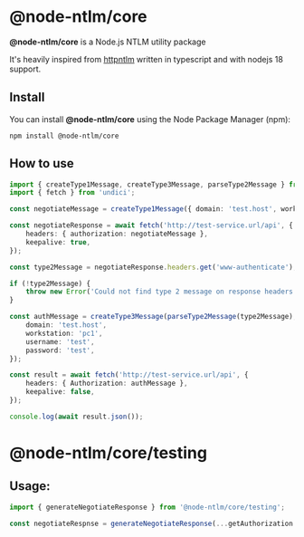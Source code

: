 # @node-ntlm/core

**@node-ntlm/core** is a Node.js NTLM utility package

It's heavily inspired from [httpntlm](https://github.com/SamDecrock/node-http-ntlm) written in typescript and with nodejs 18 support.

## Install

You can install **@node-ntlm/core** using the Node Package Manager (npm):

    npm install @node-ntlm/core

## How to use

```typescript
import { createType1Message, createType3Message, parseType2Message } from '@node-ntlm/core';
import { fetch } from 'undici';

const negotiateMessage = createType1Message({ domain: 'test.host', workstation: 'pc1' });

const negotiateResponse = await fetch('http://test-service.url/api', {
    headers: { authorization: negotiateMessage },
    keepalive: true,
});

const type2Message = negotiateResponse.headers.get('www-authenticate');

if (!type2Message) {
    throw new Error('Could not find type 2 message on response headers!');
}

const authMessage = createType3Message(parseType2Message(type2Message), {
    domain: 'test.host',
    workstation: 'pc1',
    username: 'test',
    password: 'test',
});

const result = await fetch('http://test-service.url/api', {
    headers: { Authorization: authMessage },
    keepalive: false,
});

console.log(await result.json());
```

# @node-ntlm/core/testing

## Usage:

```typescript
import { generateNegotiateResponse } from '@node-ntlm/core/testing';

const negotiateRespnse = generateNegotiateResponse(...getAuthorization header somewhere)
```
